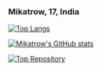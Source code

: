 ### Mikatrow, 17, India
[![Top Langs](https://github-readme-stats.vercel.app/api/top-langs/?username=mikatrow&show_icons=true&theme=tokyonight)](https://github.com/mikatrow/mikatrow)

[![Mikatrow's GitHub stats](https://github-readme-stats.vercel.app/api?username=mikatrow&show_icons=true&theme=tokyonight)](https://github.com/mikatrow/mikatrow)

[![Top Repository](https://github-readme-stats.vercel.app/api/pin/?username=mikatrow&repo=Python-Projects&show_icons=true&theme=tokyonight)](https://github.com/mikatrow/Python-Projects)
